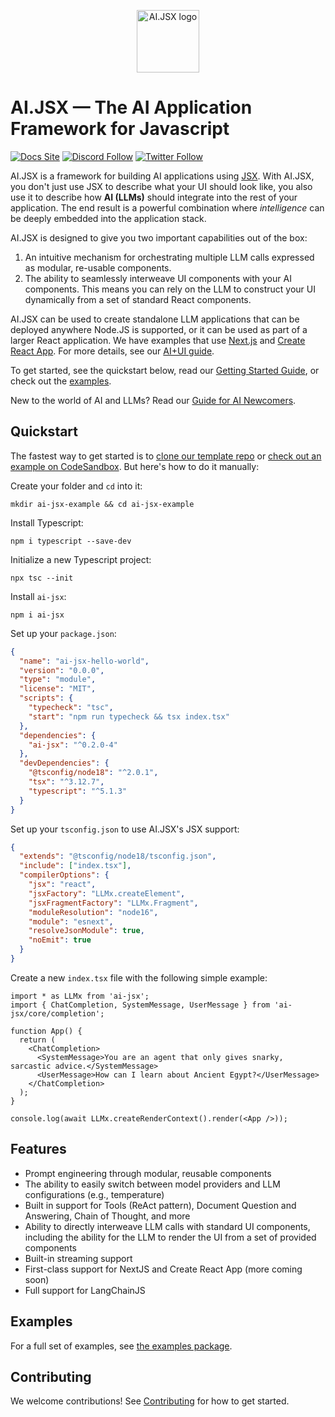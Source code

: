 <p align="center">
  <img src="https://docs.ai-jsx.com/img/ai-jsx.png" alt="AI.JSX logo" width="100" />
</p>

# AI.JSX — The AI Application Framework for Javascript

[![Docs Site](https://img.shields.io/badge/Docs%20Site-docs.ai--jsx.com-orange)](https://docs.ai-jsx.com)
[![Discord Follow](https://dcbadge.vercel.app/api/server/MsKAeKF8kU?style=flat)](https://discord.gg/MsKAeKF8kU)
[![Twitter Follow](https://img.shields.io/twitter/follow/fixieai?style=social)](https://twitter.com/fixieai)

AI.JSX is a framework for building AI applications using [JSX](https://react.dev/learn/writing-markup-with-jsx). With AI.JSX, you don't just use JSX to describe what your UI should look like, you also use it to describe how **AI (LLMs)** should integrate into the rest of your application. The end result is a powerful combination where _intelligence_ can be deeply embedded into the application stack.

AI.JSX is designed to give you two important capabilities out of the box:

1. An intuitive mechanism for orchestrating multiple LLM calls expressed as modular, re-usable components.
1. The ability to seamlessly interweave UI components with your AI components. This means you can rely on the LLM to construct your UI dynamically from a set of standard React components.

AI.JSX can be used to create standalone LLM applications that can be deployed anywhere Node.JS is supported, or it can be used as part of a larger React application. We have examples that use [Next.js](https://github.com/fixie-ai/ai-jsx/tree/main/packages/nextjs-demo) and [Create React App](https://github.com/fixie-ai/ai-jsx/tree/main/packages/create-react-app-demo). For more details, see our [AI+UI guide](https://docs.ai-jsx.com/guides/ai-ui).

To get started, see the quickstart below, read our [Getting Started Guide](https://docs.ai-jsx.com/getting-started), or check out the [examples](https://github.com/fixie-ai/ai-jsx/tree/main/packages/examples).

New to the world of AI and LLMs? Read our [Guide for AI Newcomers](https://docs.ai-jsx.com/guides/brand-new).

## Quickstart

The fastest way to get started is to [clone our template repo](https://github.com/fixie-ai/ai-jsx-template) or [check out an example on CodeSandbox](https://codesandbox.io/p/sandbox/late-pond-rnf95v). But here's how to do it manually:

Create your folder and `cd` into it:

```console
mkdir ai-jsx-example && cd ai-jsx-example
```

Install Typescript:

```console
npm i typescript --save-dev
```

Initialize a new Typescript project:

```console
npx tsc --init
```

Install `ai-jsx`:

```console
npm i ai-jsx
```

Set up your `package.json`:

```json
{
  "name": "ai-jsx-hello-world",
  "version": "0.0.0",
  "type": "module",
  "license": "MIT",
  "scripts": {
    "typecheck": "tsc",
    "start": "npm run typecheck && tsx index.tsx"
  },
  "dependencies": {
    "ai-jsx": "^0.2.0-4"
  },
  "devDependencies": {
    "@tsconfig/node18": "^2.0.1",
    "tsx": "^3.12.7",
    "typescript": "^5.1.3"
  }
}
```

Set up your `tsconfig.json` to use AI.JSX's JSX support:

```json
{
  "extends": "@tsconfig/node18/tsconfig.json",
  "include": ["index.tsx"],
  "compilerOptions": {
    "jsx": "react",
    "jsxFactory": "LLMx.createElement",
    "jsxFragmentFactory": "LLMx.Fragment",
    "moduleResolution": "node16",
    "module": "esnext",
    "resolveJsonModule": true,
    "noEmit": true
  }
}
```

Create a new `index.tsx` file with the following simple example:

```tsx
import * as LLMx from 'ai-jsx';
import { ChatCompletion, SystemMessage, UserMessage } from 'ai-jsx/core/completion';

function App() {
  return (
    <ChatCompletion>
      <SystemMessage>You are an agent that only gives snarky, sarcastic advice.</SystemMessage>
      <UserMessage>How can I learn about Ancient Egypt?</UserMessage>
    </ChatCompletion>
  );
}

console.log(await LLMx.createRenderContext().render(<App />));
```

## Features

- Prompt engineering through modular, reusable components
- The ability to easily switch between model providers and LLM configurations (e.g., temperature)
- Built in support for Tools (ReAct pattern), Document Question and Answering, Chain of Thought, and more
- Ability to directly interweave LLM calls with standard UI components, including the ability for the LLM to render the UI from a set of provided components
- Built-in streaming support
- First-class support for NextJS and Create React App (more coming soon)
- Full support for LangChainJS

## Examples

For a full set of examples, see [the examples package](https://github.com/fixie-ai/ai-jsx/tree/main/packages/examples).

## Contributing

We welcome contributions! See [Contributing](./contributing.md) for how to get started.
